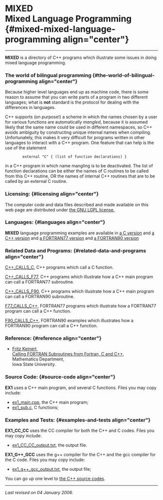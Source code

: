 MIXED\
Mixed Language Programming {#mixed-mixed-language-programming align="center"}
==========================

------------------------------------------------------------------------

**MIXED** is a directory of C++ programs which illustrate some issues in
doing mixed language programming.

### The world of bilingual programming {#the-world-of-bilingual-programming align="center"}

Because higher level languages end up as machine code, there is some
reason to assume that you can write parts of a program in two different
languages; what is **not** standard is the protocol for dealing with the
differences in languages.

C++ supports (on purpose!) a scheme in which the names chosen by a user
for various functions are automatically *mangled*, because it is assumed
likely that the same name could be used in different namespaces, so C++
avoids ambiguity by constructing unique internal names when compiling.
Unfortunately, this makes it very difficult for programs written in
other languages to interact with a C++ program. One feature that can
help is the use of the statement

            external "C" { (list of function declarations) }
          

in a C++ program in which name mangling is to be deactivated. The list
of function declarations can be either the names of C routines to be
called from this C++ routine, OR the names of internal C++ routines that
are to be called by an external C routine.

### Licensing: {#licensing align="center"}

The computer code and data files described and made available on this
web page are distributed under [the GNU LGPL
license.](../../txt/gnu_lgpl.txt)

### Languages: {#languages align="center"}

**MIXED** language programming examples are available in [a C
version](../../c_src/mixed/mixed.md) and [a C++
version](../../master/mixed/mixed.md) and [a FORTRAN77
version](../../f77_src/mixed/mixed.md) and [a FORTRAN90
version](../../f_src/mixed/mixed.md)

### Related Data and Programs: {#related-data-and-programs align="center"}

[C++\_CALLS\_C](../../master/c++_calls_c/c++_calls_c.md), C++
programs which call a C function.

[C++\_CALLS\_F77](../../master/c++_calls_f77/c++_calls_f77.md), C++
programs which illustrate how a C++ main program can call a FORTRAN77
subroutine.

[C++\_CALLS\_F90](../../master/c++_calls_f90/c++_calls_f90.md), C++
programs which illustrate how a C++ main program can call a FORTRAN90
subroutine.

[F77\_CALLS\_C++](../../f77_src/f77_calls_c++/f77_calls_c++.md),
FORTRAN77 programs which illustrate how a FORTRAN77 program can call a
C++ function.

[F90\_CALLS\_C++](../../f_src/f90_calls_c++/f90_calls_c++.md),
FORTRAN90 examples which illustrates how a FORTRAN90 program can call a
C++ function.

### Reference: {#reference align="center"}

-   [Fritz Keinert,\
    Calling FORTRAN Subroutines from Fortran, C and
    C++](../../pdf/keinert.pdf),\
    Mathematics Department,\
    Iowa State University.

### Source Code: {#source-code align="center"}

**EX1** uses a C++ main program, and several C functions. Files you may
copy include:

-   [ex1\_main.cpp](ex1_main.cpp), the C++ main program;
-   [ex1\_sub.c](ex1_sub.c), C functions;

### Examples and Tests: {#examples-and-tests align="center"}

**EX1\_CC\_CC** uses the CC compiler for both the C++ and C codes. Files
you may copy include:

-   [ex1\_CC\_CC\_output.txt](ex1_CC_CC_output.txt), the output file.

**EX1\_G++\_GCC** uses the g++ compiler for the C++ and the gcc compiler
for the C code. Files you may copy include:

-   [ex1\_g++\_gcc\_output.txt](ex1_g++_gcc_output.txt), the output
    file;

You can go up one level to [the C++ source codes](../cpp_src.md).

------------------------------------------------------------------------

*Last revised on 04 January 2006.*
